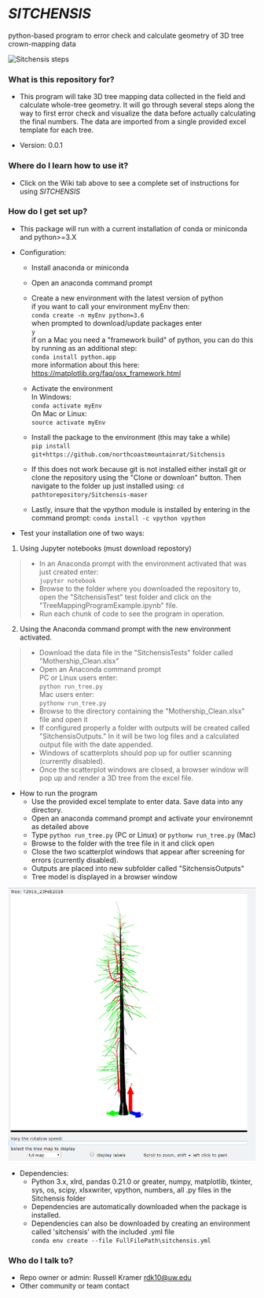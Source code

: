 # _SITCHENSIS_  
python-based program to error check and calculate geometry of  3D tree crown-mapping data  

![Sitchensis steps](/images/HeaderImage.png)

### What is this repository for? ###

* This program will take 3D tree mapping data collected in the field and calculate whole-tree geometry. It will go through several steps along the way to first error check and visualize the data before actually calculating the final numbers. The data are imported from a single provided excel template for each tree. 

* Version: 0.0.1

### Where do I learn how to use it? ###

 * Click on the Wiki tab above to see a complete set of instructions for using _SITCHENSIS_

### How do I get set up? ###

* This package will run with a current installation of conda or miniconda and python>=3.X

* Configuration:
  * Install anaconda or miniconda
  * Open an anaconda command prompt
  * Create a new environment with the latest version of python  
    if you want to call your environment myEnv then:  
    `conda create -n myEnv python=3.6`  
    when prompted to download/update packages enter  
    `y`  
    if on a Mac you need a "framework build" of python, you can do this by running as an additional step:  
    `conda install python.app`  
    more information about this here:  
    <https://matplotlib.org/faq/osx_framework.html>

  * Activate the environment  
     In Windows:  
    `conda activate myEnv`  
     On Mac or Linux:  
     `source activate myEnv`
  * Install the package to the environment (this may take a while)   
   `pip install git+https://github.com/northcoastmountainrat/Sitchensis`
  * If this does not work because git is not installed either install git or clone the repository using the "Clone or downloan" button. Then navigate to the folder up just installed using:
  `cd pathtorepository/Sitchensis-maser`
  * Lastly, insure that the vpython module is installed by entering in the command prompt:
  `conda install -c vpython vpython`
  
* Test your installation one of two ways:
 1. Using Jupyter notebooks (must download repostory)
 > * In an Anaconda prompt with the environment activated that was just created enter:   
  `jupyter notebook` 
 > * Browse to the folder where you downloaded the repository to, open the "SitchensisTest" test folder and click on the "TreeMappingProgramExample.ipynb" file. 
 > * Run each chunk of code to see the program in operation. 
  
  2. Using the Anaconda command prompt with the new environment activated. 
 > * Download the data file in the "SitchensisTests" folder called "Mothership_Clean.xlsx"  
 > * Open an Anaconda command prompt  
   PC or Linux users enter:   
   `python run_tree.py`  
   Mac users enter:    
   `pythonw run_tree.py`
 > * Browse to the directory containing the "Mothership_Clean.xlsx" file and open it
 > * If configured properly a folder with outputs will be created called "SitchensisOutputs." In it will be two log files and a calculated output file with the date appended.   
 > * Windows of scatterplots should pop up for outlier scanning (currently disabled).
 > * Once the scatterplot windows are closed, a browser window will pop up and render a 3D tree from the excel file. 

* How to run the program
  * Use the provided excel template to enter data. Save data into any directory.
  * Open an anaconda command prompt and activate your environemnt as detailed above
  * Type `python run_tree.py` (PC or Linux) or `pythonw run_tree.py` (Mac)
  * Browse to the folder with the tree file in it and click open
  * Close the two scatterplot windows that appear after screening for errors (currently disabled).
  * Outputs are placed into new subfolder called "SitchensisOutputs"
  * Tree model is displayed in a browser window  
  
![Full tree](/images/FullTree.png)
  
* Dependencies: 
  * Python 3.x, xlrd, pandas 0.21.0 or greater, numpy, matplotlib, tkinter, sys, os, scipy, xlsxwriter, vpython, numbers, all .py files in the Sitchensis folder
  * Dependencies are automatically downloaded when the package is installed.
  * Dependencies can also be downloaded by creating an environment called 'sitchensis' with the included .yml file  
  `conda env create --file FullFilePath\sitchensis.yml`

### Who do I talk to? ###

* Repo owner or admin: Russell Kramer rdk10@uw.edu
* Other community or team contact
